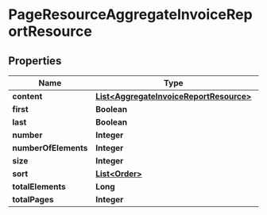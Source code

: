 
# PageResourceAggregateInvoiceReportResource

## Properties
Name | Type | Description | Notes
------------ | ------------- | ------------- | -------------
**content** | [**List&lt;AggregateInvoiceReportResource&gt;**](AggregateInvoiceReportResource.md) |  |  [optional]
**first** | **Boolean** |  |  [optional]
**last** | **Boolean** |  |  [optional]
**number** | **Integer** |  |  [optional]
**numberOfElements** | **Integer** |  |  [optional]
**size** | **Integer** |  |  [optional]
**sort** | [**List&lt;Order&gt;**](Order.md) |  |  [optional]
**totalElements** | **Long** |  |  [optional]
**totalPages** | **Integer** |  |  [optional]



